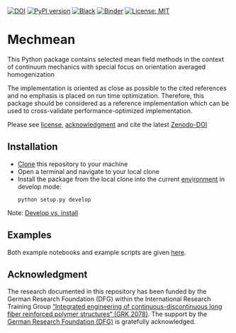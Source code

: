 [![DOI](https://zenodo.org/badge/403947937.svg)][url_latest_doi]
[![PyPI version](https://badge.fury.io/py/mechmean.svg)](https://badge.fury.io/py/mechmean)
[![Black](https://img.shields.io/badge/code%20style-black-000000.svg)](https://github.com/psf/black)
[![Binder](https://mybinder.org/badge_logo.svg)](https://mybinder.org/v2/gh/JulianKarlBauer/mechmean/HEAD)
[![License: MIT](https://img.shields.io/badge/License-MIT-yellow.svg)](LICENSE)


<!-- <p align="center">
  <a href="https://github.com/JulianKarlBauer/?">
  <img alt="PlanarFibers" src="logo/logo.png" width="20%">
  </a>
</p> -->

# Mechmean

This Python package contains selected mean field methods
in the context of continuum mechanics
with special focus on orientation averaged homogenization
<!--
and is utilied , e.g., in
```bibtex
@article{insertdoihere?,
	author = {Julian Karl Bauer and Thomas Böhlke},
	title ={On the dependence of orientation averaged mean field homogenization on planar fourth order fiber orientation tensors},
	journal = {?},
}
``` -->

The implementation is oriented as close as possible to the cited references
and no emphasis is placed on run time optimization.
Therefore, this package should be considered as a reference implementation
which can be used to cross-validate performance-optimized implementation.

Please see [license][url_license],
[acknowledgment](#acknowledgment)
and cite the latest [Zenodo-DOI][url_latest_doi]
<!-- and the [paper given above][url_article]. -->

## Installation

- [Clone][url_how_to_clone] this repository to your machine
- Open a terminal and navigate to your local clone
- Install the package from the local clone into the current [env][url_env_python]i[ronment][url_env_conda] in develop mode:
	```shell
	python setup.py develop
	```

Note: [Develop vs. install](https://stackoverflow.com/a/19048754/8935243)

## Examples

Both example notebooks and example scripts are given [here](examples/).

## Acknowledgment

The research documented in this repository has been funded by the German Research Foundation (DFG) within the
International Research Training Group [“Integrated engineering of continuous-discontinuous long fiber reinforced polymer structures“ (GRK 2078)][grk_website].
The support by the [German Research Foundation (DFG)][dfg_website] is gratefully acknowledged.

[grk_website]: https://www.grk2078.kit.edu/
[dfg_website]: https://www.dfg.de/

[url_license]: LICENSE
[url_latest_doi]: https://zenodo.org/badge/latestdoi/403947937
[url_article]: ??
[url_how_to_clone]: https://docs.github.com/en/repositories/creating-and-managing-repositories/cloning-a-repository

[url_env_python]: https://docs.python.org/3/tutorial/venv.html
[url_env_conda]: https://docs.conda.io/projects/conda/en/latest/user-guide/tasks/manage-environments.html


<!-- https://jacobtomlinson.dev/posts/2020/versioning-and-formatting-your-python-code/ -->
